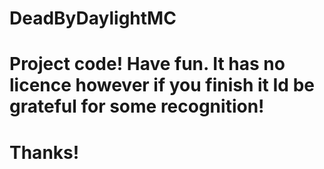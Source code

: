 # DeadByDaylightMC
# Project code! Have fun. It has no licence however if you finish it Id be grateful for some recognition!
# Thanks!
